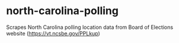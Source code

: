 # north-carolina-polling
Scrapes North Carolina polling location data from Board of Elections website (https://vt.ncsbe.gov/PPLkup)
